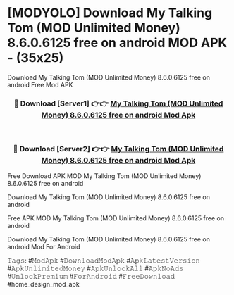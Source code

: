 # [MODYOLO] Download My Talking Tom (MOD Unlimited Money) 8.6.0.6125 free on android MOD APK - (35x25)
Download My Talking Tom (MOD Unlimited Money) 8.6.0.6125 free on android Free Mod APK

<div align="center">
<h3>🔴 Download [Server1] 👉👉 <a href="https://apk-comot.site?title=My_Talking_Tom_(MOD_Unlimited_Money)_8.6.0.6125_free_on_android">My Talking Tom (MOD Unlimited Money) 8.6.0.6125 free on android Mod Apk</a></h3><br>

<h3>🔴 Download [Server2] 👉👉 <a href="https://apk-comot.site?title=My_Talking_Tom_(MOD_Unlimited_Money)_8.6.0.6125_free_on_android">My Talking Tom (MOD Unlimited Money) 8.6.0.6125 free on android Mod Apk</a></h3>
</div>


Free Download APK MOD My Talking Tom (MOD Unlimited Money) 8.6.0.6125 free on android

Download My Talking Tom (MOD Unlimited Money) 8.6.0.6125 free on android 

Free APK MOD My Talking Tom (MOD Unlimited Money) 8.6.0.6125 free on android 

Download My Talking Tom (MOD Unlimited Money) 8.6.0.6125 free on android Mod For Android

𝚃𝚊𝚐𝚜: #𝙼𝚘𝚍𝙰𝚙𝚔 #𝙳𝚘𝚠𝚗𝚕𝚘𝚊𝚍𝙼𝚘𝚍𝙰𝚙𝚔 #𝙰𝚙𝚔𝙻𝚊𝚝𝚎𝚜𝚝𝚅𝚎𝚛𝚜𝚒𝚘𝚗 #𝙰𝚙𝚔𝚄𝚗𝚕𝚒𝚖𝚒𝚝𝚎𝚍𝙼𝚘𝚗𝚎𝚢 #𝙰𝚙𝚔𝚄𝚗𝚕𝚘𝚌𝚔𝙰𝚕𝚕 #𝙰𝚙𝚔𝙽𝚘𝙰𝚍𝚜 #𝚄𝚗𝚕𝚘𝚌𝚔𝙿𝚛𝚎𝚖𝚒𝚞𝚖 #𝙵𝚘𝚛𝙰𝚗𝚍𝚛𝚘𝚒𝚍 #𝙵𝚛𝚎𝚎𝙳𝚘𝚠𝚗𝚕𝚘𝚊𝚍 #home_design_mod_apk
